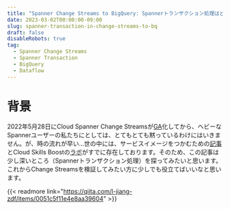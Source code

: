 ```yaml
---
title: "Spanner Change Streams to BigQuery: Spannerトランザクション処理はどう連携されるか？"
date: 2023-03-02T00:00:00-09:00
slug: spanner-transaction-in-change-streams-to-bq
draft: false
disableRobots: true
tag:
  - Spanner Change Streams
  - Spanner Transaction
  - BigQuery
  - Dataflow
---
```


# 背景

2022年5月28日にCloud Spanner Change Streamsが[GA](https://cloud.google.com/blog/products/spanner/change-streams-for-cloud-spanner-now-generally-available?hl=en)化してから、ヘビーなSpannerユーザーの私たちにとしては、とてもとても黙っているわけにはいきません。が、時の流れが早い...世の中には、サービスイメージをつかむための[記事](https://medium.com/google-cloud/change-streams-in-cloud-spanner-replication-to-bigquery-61b20b78118a)とCloud Skills Boostの[ラボ](https://www.cloudskillsboost.google/catalog_lab/5725)がすでに存在しております。そのため、この記事は少し深いところ（Spannerトランザクション処理）を探ってみたいと思います。これからChange Streamsを検証してみたい方に少しでも役立てばいいなと思います。

{{< readmore link="https://qiita.com/l-jiang-zdf/items/0051c5f11e4e8aa39604" >}}